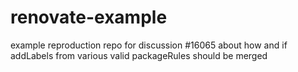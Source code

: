 # renovate-example

example reproduction repo for discussion #16065 about how and if addLabels from various valid packageRules should be merged
